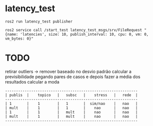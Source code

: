 # latency_test

```
ros2 run latency_test publisher
```

```
ros2 service call /start_test latency_test_msgs/srv/FileRequest "{name: 'latencies', size: 10, publish_interval: 10, cpu: 0, vm: 0, vm_bytes: 0}"
```

# TODO

retirar outliers -> remover baseado no desvio padrão
calcular a previsibilidade pegando pares de casos e depois fazer a média dos resultados
calcular a moda
```
-------------------------------------------------------------
| publis  |    topico   |   subsc   |    stress   |   rede  |
-------------------------------------------------------------
| 1       |    1        |   1       |  sim/nao    |   nao   |
| mult    |    1        |   1       |    nao      |   nao   |
| 1       |    1        |   mult    |    nao      |   nao   |
| mult    |    1        |   mult    |    nao      |   nao   |
-------------------------------------------------------------
```